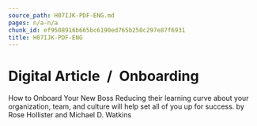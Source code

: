 ```yaml
---
source_path: H07IJK-PDF-ENG.md
pages: n/a-n/a
chunk_id: ef9508916b665bc6190ed765b250c297e87f6931
title: H07IJK-PDF-ENG
---
```

# Digital Article / Onboarding

How to Onboard Your New Boss Reducing their learning curve about your organization, team, and culture will help set all of you up for success. by Rose Hollister and Michael D. Watkins

